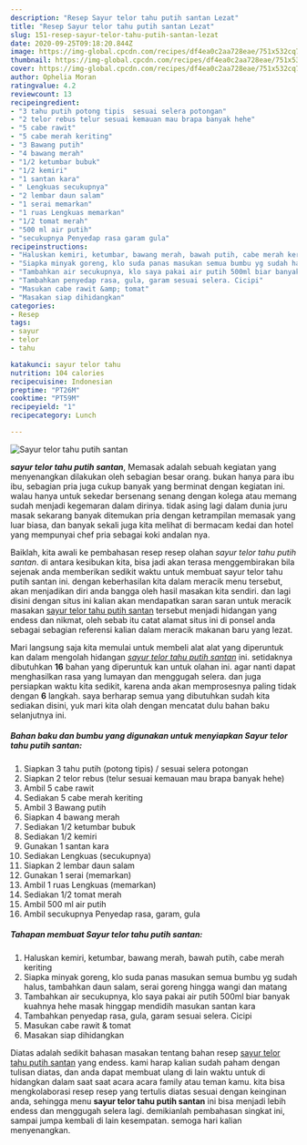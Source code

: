 ```yaml
---
description: "Resep Sayur telor tahu putih santan Lezat"
title: "Resep Sayur telor tahu putih santan Lezat"
slug: 151-resep-sayur-telor-tahu-putih-santan-lezat
date: 2020-09-25T09:18:20.844Z
image: https://img-global.cpcdn.com/recipes/df4ea0c2aa728eae/751x532cq70/sayur-telor-tahu-putih-santan-foto-resep-utama.jpg
thumbnail: https://img-global.cpcdn.com/recipes/df4ea0c2aa728eae/751x532cq70/sayur-telor-tahu-putih-santan-foto-resep-utama.jpg
cover: https://img-global.cpcdn.com/recipes/df4ea0c2aa728eae/751x532cq70/sayur-telor-tahu-putih-santan-foto-resep-utama.jpg
author: Ophelia Moran
ratingvalue: 4.2
reviewcount: 13
recipeingredient:
- "3 tahu putih potong tipis  sesuai selera potongan"
- "2 telor rebus telur sesuai kemauan mau brapa banyak hehe"
- "5 cabe rawit"
- "5 cabe merah keriting"
- "3 Bawang putih"
- "4 bawang merah"
- "1/2 ketumbar bubuk"
- "1/2 kemiri"
- "1 santan kara"
- " Lengkuas secukupnya"
- "2 lembar daun salam"
- "1 serai memarkan"
- "1 ruas Lengkuas memarkan"
- "1/2 tomat merah"
- "500 ml air putih"
- "secukupnya Penyedap rasa garam gula"
recipeinstructions:
- "Haluskan kemiri, ketumbar, bawang merah, bawah putih, cabe merah keriting"
- "Siapka minyak goreng, klo suda panas masukan semua bumbu yg sudah halus, tambahkan daun salam, serai goreng hingga wangi dan matang"
- "Tambahkan air secukupnya, klo saya pakai air putih 500ml biar banyak kuahnya hehe masak hinggap mendidih masukan santan kara"
- "Tambahkan penyedap rasa, gula, garam sesuai selera. Cicipi"
- "Masukan cabe rawit &amp; tomat"
- "Masakan siap dihidangkan"
categories:
- Resep
tags:
- sayur
- telor
- tahu

katakunci: sayur telor tahu 
nutrition: 104 calories
recipecuisine: Indonesian
preptime: "PT26M"
cooktime: "PT59M"
recipeyield: "1"
recipecategory: Lunch

---
```



![Sayur telor tahu putih santan](https://img-global.cpcdn.com/recipes/df4ea0c2aa728eae/751x532cq70/sayur-telor-tahu-putih-santan-foto-resep-utama.jpg)

<b><i>sayur telor tahu putih santan</i></b>, Memasak adalah sebuah kegiatan yang menyenangkan dilakukan oleh sebagian besar orang. bukan hanya para ibu ibu, sebagian pria juga cukup banyak yang berminat dengan kegiatan ini. walau hanya untuk sekedar bersenang senang dengan kolega atau memang sudah menjadi kegemaran dalam dirinya. tidak asing lagi dalam dunia juru masak sekarang banyak ditemukan pria dengan ketrampilan memasak yang luar biasa, dan banyak sekali juga kita melihat di bermacam kedai dan hotel yang mempunyai chef pria sebagai koki andalan nya.

Baiklah, kita awali ke pembahasan resep resep olahan <i>sayur telor tahu putih santan</i>. di antara kesibukan kita, bisa jadi akan terasa menggembirakan bila sejenak anda memberikan sedikit waktu untuk membuat sayur telor tahu putih santan ini. dengan keberhasilan kita dalam meracik menu tersebut, akan menjadikan diri anda bangga oleh hasil masakan kita sendiri. dan lagi disini dengan situs ini kalian akan mendapatkan saran saran untuk meracik masakan <u>sayur telor tahu putih santan</u> tersebut menjadi hidangan yang endess dan nikmat, oleh sebab itu catat alamat situs ini di ponsel anda sebagai sebagian referensi kalian dalam meracik makanan baru yang lezat.




Mari langsung saja kita memulai untuk membeli alat alat yang diperuntuk kan dalam mengolah hidangan <u><i>sayur telor tahu putih santan</i></u> ini. setidaknya dibutuhkan <b>16</b> bahan yang diperuntuk kan untuk olahan ini. agar nanti dapat menghasilkan rasa yang lumayan dan menggugah selera. dan juga persiapkan waktu kita sedikit, karena anda akan memprosesnya paling tidak dengan <b>6</b> langkah. saya berharap semua yang dibutuhkan sudah kita sediakan disini, yuk mari kita olah dengan mencatat dulu bahan baku selanjutnya ini.

<!--inarticleads1-->

##### Bahan baku dan bumbu yang digunakan untuk menyiapkan Sayur telor tahu putih santan:

1. Siapkan 3 tahu putih (potong tipis) / sesuai selera potongan
1. Siapkan 2 telor rebus (telur sesuai kemauan mau brapa banyak hehe)
1. Ambil 5 cabe rawit
1. Sediakan 5 cabe merah keriting
1. Ambil 3 Bawang putih
1. Siapkan 4 bawang merah
1. Sediakan 1/2 ketumbar bubuk
1. Sediakan 1/2 kemiri
1. Gunakan 1 santan kara
1. Sediakan  Lengkuas (secukupnya)
1. Siapkan 2 lembar daun salam
1. Gunakan 1 serai (memarkan)
1. Ambil 1 ruas Lengkuas (memarkan)
1. Sediakan 1/2 tomat merah
1. Ambil 500 ml air putih
1. Ambil secukupnya Penyedap rasa, garam, gula




<!--inarticleads2-->

##### Tahapan membuat Sayur telor tahu putih santan:

1. Haluskan kemiri, ketumbar, bawang merah, bawah putih, cabe merah keriting
1. Siapka minyak goreng, klo suda panas masukan semua bumbu yg sudah halus, tambahkan daun salam, serai goreng hingga wangi dan matang
1. Tambahkan air secukupnya, klo saya pakai air putih 500ml biar banyak kuahnya hehe masak hinggap mendidih masukan santan kara
1. Tambahkan penyedap rasa, gula, garam sesuai selera. Cicipi
1. Masukan cabe rawit &amp; tomat
1. Masakan siap dihidangkan




Diatas adalah sedikit bahasan masakan tentang bahan resep <u>sayur telor tahu putih santan</u> yang endess. kami harap kalian sudah paham dengan tulisan diatas, dan anda dapat membuat ulang di lain waktu untuk di hidangkan dalam saat saat acara acara family atau teman kamu. kita bisa mengkolaborasi resep resep yang tertulis diatas sesuai dengan keinginan anda, sehingga menu <b>sayur telor tahu putih santan</b> ini bisa menjadi lebih endess dan menggugah selera lagi. demikianlah pembahasan singkat ini, sampai jumpa kembali di lain kesempatan. semoga hari kalian menyenangkan.
